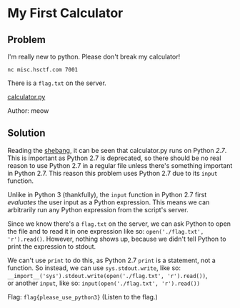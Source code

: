 # My First Calculator
## Problem
I'm really new to python. Please don't break my calculator!

`nc misc.hsctf.com 7001`

There is a `flag.txt` on the server.

[calculator.py](./calculator.py)  

Author: meow
## Solution
Reading the [shebang](https://en.wikipedia.org/wiki/Shebang_(Unix)), it can be seen that calculator.py runs on Python *2.7*. This is important as Python 2.7 is deprecated, so there should be no real reason to use Python 2.7 in a regular file unless there's something important in Python 2.7. This reason this problem uses Python 2.7 due to its `input` function. 

Unlike in Python 3 (thankfully), the `input` function in Python 2.7 first *evaluates* the user input as a Python expression. This means we can arbitrarily run any Python expression from the script's server.

Since we know there's a `flag.txt` on the server, we can ask Python to open the file and to read it in one expression like so: `open('./flag.txt', 'r').read()`. However, nothing shows up, because we didn't tell Python to print the expression to stdout.

We can't use `print` to do this, as Python 2.7 `print` is a statement, not a function. So instead, we can use `sys.stdout.write`, like so: `__import__('sys').stdout.write(open('./flag.txt', 'r').read())`,  
or another `input`, like so: `input(open('./flag.txt', 'r').read())`

Flag: `flag{please_use_python3}`
(Listen to the flag.)